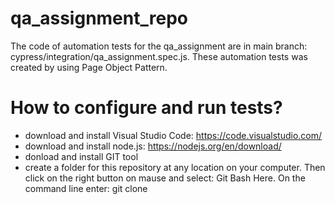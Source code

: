 # qa_assignment_repo
The code of automation tests for the qa_assignment are in main branch: cypress/integration/qa_assignment.spec.js. These automation tests was created by using Page Object Pattern. 

# How to configure and run tests?
- download and install Visual Studio Code: https://code.visualstudio.com/
- download and install node.js: https://nodejs.org/en/download/
- donload and install GIT tool
- create a folder for this repository at any location on your computer. Then click on the right button on mause and select:  Git Bash Here. On the command line enter: git clone 

